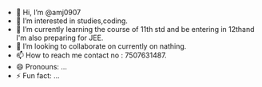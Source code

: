 - 👋 Hi, I’m @amj0907
- 👀 I’m interested in studies,coding.
- 🌱 I’m currently learning the course of 11th std and be entering in 12thand I'm also preparing for JEE.
- 💞️ I’m looking to collaborate on currently on nathing.
- 📫 How to reach me contact no : 7507631487.
- 😄 Pronouns: ...
- ⚡ Fun fact: ...

<!---
amj0907/amj0907 is a ✨ special ✨ repository because its `README.md` (this file) appears on your GitHub profile.
You can click the Preview link to take a look at your changes.
--->
